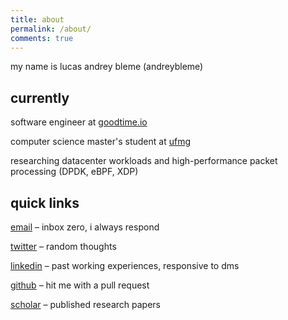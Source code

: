 ```yaml
---
title: about
permalink: /about/
comments: true
---
```


my name is lucas andrey bleme (andreybleme)

## currently

software engineer at [goodtime.io](https://goodtime.io)

computer science master's student at [ufmg](https://ufmg.br/)

researching datacenter workloads and high-performance packet processing (DPDK, eBPF, XDP)

## quick links

[email](mailto:andreybleme1@gmail.com) – inbox zero, i always respond

[twitter](https://twitter.com/andreybleme) – random thoughts

[linkedin](https://www.linkedin.com/in/andreybleme) – past working experiences, responsive to dms

[github](https://github.com/andreybleme) – hit me with a pull request

[scholar](https://scholar.google.com/citations?user=Yt9LrFoAAAAJ) – published research papers

